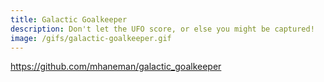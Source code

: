 ```yaml
---
title: Galactic Goalkeeper
description: Don't let the UFO score, or else you might be captured!
image: /gifs/galactic-goalkeeper.gif
---
```


https://github.com/mhaneman/galactic_goalkeeper